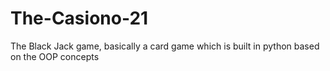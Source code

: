 # The-Casiono-21
The Black Jack game, basically a card game which is built in python based on the OOP concepts
